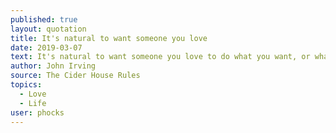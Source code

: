 ```yaml
---
published: true
layout: quotation
title: It's natural to want someone you love
date: 2019-03-07
text: It's natural to want someone you love to do what you want, or what you think would be good for them, but you have to let everything happen to them. You can't interfere with people you love any more than you're supposed to interfere with people you don't even know. And that's hard, because you often feel like interfering — you want to be the one who makes the plans.
author: John Irving
source: The Cider House Rules
topics:
  - Love
  - Life
user: phocks
---
```

